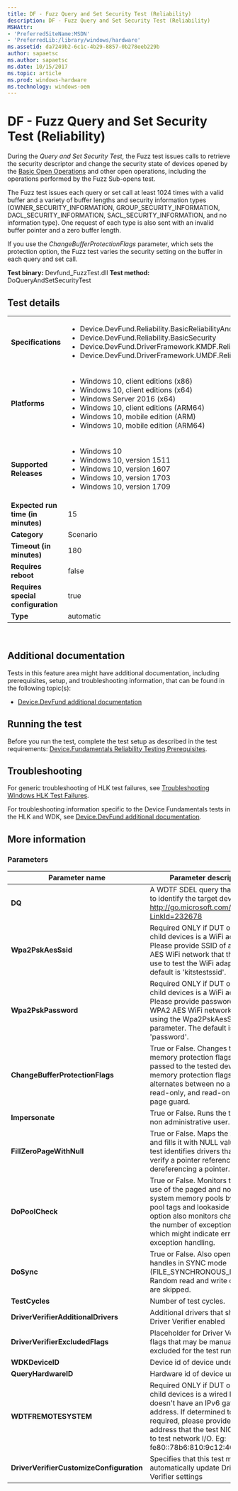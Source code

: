 ```yaml
---
title: DF - Fuzz Query and Set Security Test (Reliability)
description: DF - Fuzz Query and Set Security Test (Reliability)
MSHAttr:
- 'PreferredSiteName:MSDN'
- 'PreferredLib:/library/windows/hardware'
ms.assetid: da7249b2-6c1c-4b29-8857-0b278eeb229b
author: sapaetsc
ms.author: sapaetsc
ms.date: 10/15/2017
ms.topic: article
ms.prod: windows-hardware
ms.technology: windows-oem
---
```


# <span id="p_hlk_test.aaaa799f-06ca-4da2-bc7e-597283f6891f"></span>DF - Fuzz Query and Set Security Test (Reliability)


During the *Query and Set Security Test*, the Fuzz test issues calls to retrieve the security descriptor and change the security state of devices opened by the [Basic Open Operations](https://msdn.microsoft.com/windows/hardware/drivers/devtest/penetration-tests--device-fundamentals-#fuzz-basic-open) and other open operations, including the operations performed by the Fuzz Sub-opens test.

The Fuzz test issues each query or set call at least 1024 times with a valid buffer and a variety of buffer lengths and security information types (OWNER\_SECURITY\_INFORMATION, GROUP\_SECURITY\_INFORMATION, DACL\_SECURITY\_INFORMATION, SACL\_SECURITY\_INFORMATION, and no information type). One request of each type is also sent with an invalid buffer pointer and a zero buffer length.

If you use the *ChangeBufferProtectionFlags* parameter, which sets the protection option, the Fuzz test varies the security setting on the buffer in each query and set call.

**Test binary:** Devfund\_FuzzTest.dll
**Test method:** DoQueryAndSetSecurityTest
## Test details
|||
|---|---|
| **Specifications**  | <ul><li>Device.DevFund.Reliability.BasicReliabilityAndPerformance</li><li>Device.DevFund.Reliability.BasicSecurity</li><li>Device.DevFund.DriverFramework.KMDF.Reliability</li><li>Device.DevFund.DriverFramework.UMDF.Reliability</li></ul> |  
| **Platforms**   | <ul><li>Windows 10, client editions (x86)</li><li>Windows 10, client editions (x64)</li><li>Windows Server 2016 (x64)</li><li>Windows 10, client editions (ARM64)</li><li>Windows 10, mobile edition (ARM)</li><li>Windows 10, mobile edition (ARM64)</li></ul> |
| **Supported Releases** | <ul><li>Windows 10</li><li>Windows 10, version 1511</li><li>Windows 10, version 1607</li><li>Windows 10, version 1703</li><li>Windows 10, version 1709</li></ul> |
|**Expected run time (in minutes)**| 15 |
|**Category**| Scenario |
|**Timeout (in minutes)**| 180 |
|**Requires reboot**| false |
|**Requires special configuration**| true |
|**Type**| automatic |

 

## <span id="Additional_documentation"></span><span id="additional_documentation"></span><span id="ADDITIONAL_DOCUMENTATION"></span>Additional documentation


Tests in this feature area might have additional documentation, including prerequisites, setup, and troubleshooting information, that can be found in the following topic(s):

-   [Device.DevFund additional documentation](device-devfund-additional-documentation.md)

## <span id="Running_the_test"></span><span id="running_the_test"></span><span id="RUNNING_THE_TEST"></span>Running the test


Before you run the test, complete the test setup as described in the test requirements: [Device.Fundamentals Reliability Testing Prerequisites](devicefundamentals-reliability-testing-prerequisites.md).

## <span id="Troubleshooting"></span><span id="troubleshooting"></span><span id="TROUBLESHOOTING"></span>Troubleshooting


For generic troubleshooting of HLK test failures, see [Troubleshooting Windows HLK Test Failures](..\user\troubleshooting-windows-hlk-test-failures.md).

For troubleshooting information specific to the Device Fundamentals tests in the HLK and WDK, see [Device.DevFund additional documentation](device-devfund-additional-documentation.md).

## <span id="More_information"></span><span id="more_information"></span><span id="MORE_INFORMATION"></span>More information


### <span id="Parameters"></span><span id="parameters"></span><span id="PARAMETERS"></span>Parameters

| Parameter name                           | Parameter description                                                                                                                                                                                                                                   |
|------------------------------------------|---------------------------------------------------------------------------------------------------------------------------------------------------------------------------------------------------------------------------------------------------------|
| **DQ**                                   | A WDTF SDEL query that is used to identify the target device(s) - http://go.microsoft.com/fwlink/?LinkId=232678                                                                                                                                         |
| **Wpa2PskAesSsid**                       | Required ONLY if DUT or one of its child devices is a WiFi adapter. Please provide SSID of a WPA2 AES WiFi network that the test can use to test the WiFi adapter. The default is 'kitstestssid'.                                                       |
| **Wpa2PskPassword**                      | Required ONLY if DUT or one of its child devices is a WiFi adapter. Please provide password of the WPA2 AES WiFi network specified using the Wpa2PskAesSsid parameter. The default is 'password'.                                                       |
| **ChangeBufferProtectionFlags**          | True or False. Changes the memory protection flags of buffers passed to the tested device. The memory protection flags alternates between no access, read-only, and read-only with page guard.                                                          |
| **Impersonate**                          | True or False. Runs the test as a non administrative user.                                                                                                                                                                                              |
| **FillZeroPageWithNull**                 | True or False. Maps the zero page and fills it with NULL values. This test identifies drivers that do not verify a pointer reference before dereferencing a pointer.                                                                                    |
| **DoPoolCheck**                          | True or False. Monitors the driver's use of the paged and nonpaged system memory pools by using pool tags and lookaside lists. This option also monitors changes in the number of exceptions handled which might indicate errors in exception handling. |
| **DoSync**                               | True or False. Also opens device handles in SYNC mode (FILE\_SYNCHRONOUS\_IO\_ALERT). Random read and write operations are skipped.                                                                                                                     |
| **TestCycles**                           | Number of test cycles.                                                                                                                                                                                                                                  |
| **DriverVerifierAdditionalDrivers**      | Additional drivers that should have Driver Verifier enabled                                                                                                                                                                                             |
| **DriverVerifierExcludedFlags**          | Placeholder for Driver Verifier flags that may be manually excluded for the test run                                                                                                                                                                    |
| **WDKDeviceID**                          | Device id of device under test                                                                                                                                                                                                                          |
| **QueryHardwareID**                      | Hardware id of device under test                                                                                                                                                                                                                        |
| **WDTFREMOTESYSTEM**                     | Required ONLY if DUT or one of its child devices is a wired NIC that doesn't have an IPv6 gateway address. If determined to be required, please provide an IPv6 address that the test NIC can ping to test network I/O. Eg: fe80::78b6:810:9c12:46cd    |
| **DriverVerifierCustomizeConfiguration** | Specifies that this test may want to automatically update Driver Verifier settings                                                                                                                                                                      |

 

 

 






